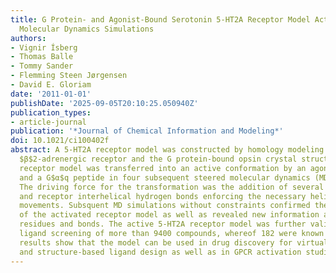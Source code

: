 ```yaml
---
title: G Protein- and Agonist-Bound Serotonin 5-HT2A Receptor Model Activated by Steered
  Molecular Dynamics Simulations
authors:
- Vignir Ísberg
- Thomas Balle
- Tommy Sander
- Flemming Steen Jørgensen
- David E. Gloriam
date: '2011-01-01'
publishDate: '2025-09-05T20:10:25.050940Z'
publication_types:
- article-journal
publication: '*Journal of Chemical Information and Modeling*'
doi: 10.1021/ci100402f
abstract: A 5-HT2A receptor model was constructed by homology modeling based on the
  $β$2-adrenergic receptor and the G protein-bound opsin crystal structures. The 5-HT2A
  receptor model was transferred into an active conformation by an agonist ligand
  and a G$α$q peptide in four subsequent steered molecular dynamics (MD) simulations.
  The driving force for the transformation was the addition of several known intermolecular
  and receptor interhelical hydrogen bonds enforcing the necessary helical and rotameric
  movements. Subsquent MD simulations without constraints confirmed the stability
  of the activated receptor model as well as revealed new information about stabilizing
  residues and bonds. The active 5-HT2A receptor model was further validated by retrospective
  ligand screening of more than 9400 compounds, whereof 182 were known ligands. The
  results show that the model can be used in drug discovery for virtual screening
  and structure-based ligand design as well as in GPCR activation studies.
---
```

